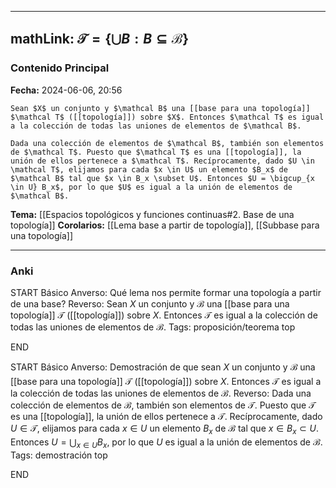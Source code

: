 
---
mathLink: $\mathcal T = \{\bigcup B: B \subseteq \mathcal B \}$
---
### Contenido Principal

**Fecha:** 2024-06-06, 20:56

```ad-lemma
Sean $X$ un conjunto y $\mathcal B$ una [[base para una topología]] $\mathcal T$ ([[topología]]) sobre $X$. Entonces $\mathcal T$ es igual a la colección de todas las uniones de elementos de $\mathcal B$.
```

```ad-proof
Dada una colección de elementos de $\mathcal B$, también son elementos de $\mathcal T$. Puesto que $\mathcal T$ es una [[topología]], la unión de ellos pertenece a $\mathcal T$. Recíprocamente, dado $U \in \mathcal T$, elijamos para cada $x \in U$ un elemento $B_x$ de $\mathcal B$ tal que $x \in B_x \subset U$. Entonces $U = \bigcup_{x \in U} B_x$, por lo que $U$ es igual a la unión de elementos de $\mathcal B$.
```



**Tema:** [[Espacios topológicos y funciones continuas#2. Base de una topología]]
**Corolarios:** [[Lema base a partir de topología]], [[Subbase para una topología]]

---
### Anki

START
Básico
Anverso: Qué lema nos permite formar una topología a partir de una base?
Reverso: Sean $X$ un conjunto y $\mathcal B$ una [[base para una topología]] $\mathcal T$ ([[topología]]) sobre $X$. Entonces $\mathcal T$ es igual a la colección de todas las uniones de elementos de $\mathcal B$.
Tags: proposición/teorema top
<!--ID: 1718723531904-->
END

START
Básico
Anverso: Demostración de que sean $X$ un conjunto y $\mathcal B$ una [[base para una topología]] $\mathcal T$ ([[topología]]) sobre $X$. Entonces $\mathcal T$ es igual a la colección de todas las uniones de elementos de $\mathcal B$.
Reverso: Dada una colección de elementos de $\mathcal B$, también son elementos de $\mathcal T$. Puesto que $\mathcal T$ es una [[topología]], la unión de ellos pertenece a $\mathcal T$. Recíprocamente, dado $U \in \mathcal T$, elijamos para cada $x \in U$ un elemento $B_x$ de $\mathcal B$ tal que $x \in B_x \subset U$. Entonces $U = \bigcup_{x \in U} B_x$, por lo que $U$ es igual a la unión de elementos de $\mathcal B$.
Tags: demostración top
<!--ID: 1718723531915-->
END